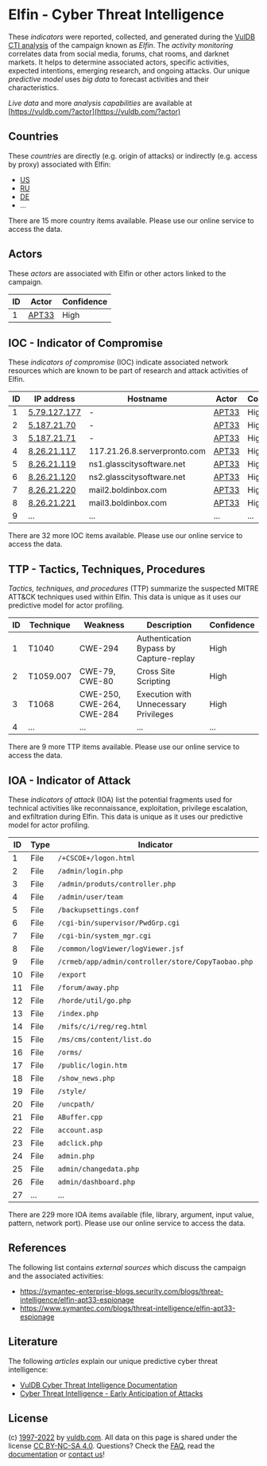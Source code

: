 # Elfin - Cyber Threat Intelligence

These _indicators_ were reported, collected, and generated during the [VulDB CTI analysis](https://vuldb.com/?kb.cti) of the campaign known as _Elfin_. The _activity monitoring_ correlates data from social media, forums, chat rooms, and darknet markets. It helps to determine associated actors, specific activities, expected intentions, emerging research, and ongoing attacks. Our unique _predictive model_ uses _big data_ to forecast activities and their characteristics.

_Live data_ and more _analysis capabilities_ are available at [https://vuldb.com/?actor](https://vuldb.com/?actor)

## Countries

These _countries_ are directly (e.g. origin of attacks) or indirectly (e.g. access by proxy) associated with Elfin:

* [US](https://vuldb.com/?country.us)
* [RU](https://vuldb.com/?country.ru)
* [DE](https://vuldb.com/?country.de)
* ...

There are 15 more country items available. Please use our online service to access the data.

## Actors

These _actors_ are associated with Elfin or other actors linked to the campaign.

ID | Actor | Confidence
-- | ----- | ----------
1 | [APT33](https://vuldb.com/?actor.apt33) | High

## IOC - Indicator of Compromise

These _indicators of compromise_ (IOC) indicate associated network resources which are known to be part of research and attack activities of Elfin.

ID | IP address | Hostname | Actor | Confidence
-- | ---------- | -------- | ----- | ----------
1 | [5.79.127.177](https://vuldb.com/?ip.5.79.127.177) | - | [APT33](https://vuldb.com/?actor.apt33) | High
2 | [5.187.21.70](https://vuldb.com/?ip.5.187.21.70) | - | [APT33](https://vuldb.com/?actor.apt33) | High
3 | [5.187.21.71](https://vuldb.com/?ip.5.187.21.71) | - | [APT33](https://vuldb.com/?actor.apt33) | High
4 | [8.26.21.117](https://vuldb.com/?ip.8.26.21.117) | 117.21.26.8.serverpronto.com | [APT33](https://vuldb.com/?actor.apt33) | High
5 | [8.26.21.119](https://vuldb.com/?ip.8.26.21.119) | ns1.glasscitysoftware.net | [APT33](https://vuldb.com/?actor.apt33) | High
6 | [8.26.21.120](https://vuldb.com/?ip.8.26.21.120) | ns2.glasscitysoftware.net | [APT33](https://vuldb.com/?actor.apt33) | High
7 | [8.26.21.220](https://vuldb.com/?ip.8.26.21.220) | mail2.boldinbox.com | [APT33](https://vuldb.com/?actor.apt33) | High
8 | [8.26.21.221](https://vuldb.com/?ip.8.26.21.221) | mail3.boldinbox.com | [APT33](https://vuldb.com/?actor.apt33) | High
9 | ... | ... | ... | ...

There are 32 more IOC items available. Please use our online service to access the data.

## TTP - Tactics, Techniques, Procedures

_Tactics, techniques, and procedures_ (TTP) summarize the suspected MITRE ATT&CK techniques used within Elfin. This data is unique as it uses our predictive model for actor profiling.

ID | Technique | Weakness | Description | Confidence
-- | --------- | -------- | ----------- | ----------
1 | T1040 | CWE-294 | Authentication Bypass by Capture-replay | High
2 | T1059.007 | CWE-79, CWE-80 | Cross Site Scripting | High
3 | T1068 | CWE-250, CWE-264, CWE-284 | Execution with Unnecessary Privileges | High
4 | ... | ... | ... | ...

There are 9 more TTP items available. Please use our online service to access the data.

## IOA - Indicator of Attack

These _indicators of attack_ (IOA) list the potential fragments used for technical activities like reconnaissance, exploitation, privilege escalation, and exfiltration during Elfin. This data is unique as it uses our predictive model for actor profiling.

ID | Type | Indicator | Confidence
-- | ---- | --------- | ----------
1 | File | `/+CSCOE+/logon.html` | High
2 | File | `/admin/login.php` | High
3 | File | `/admin/produts/controller.php` | High
4 | File | `/admin/user/team` | High
5 | File | `/backupsettings.conf` | High
6 | File | `/cgi-bin/supervisor/PwdGrp.cgi` | High
7 | File | `/cgi-bin/system_mgr.cgi` | High
8 | File | `/common/logViewer/logViewer.jsf` | High
9 | File | `/crmeb/app/admin/controller/store/CopyTaobao.php` | High
10 | File | `/export` | Low
11 | File | `/forum/away.php` | High
12 | File | `/horde/util/go.php` | High
13 | File | `/index.php` | Medium
14 | File | `/mifs/c/i/reg/reg.html` | High
15 | File | `/ms/cms/content/list.do` | High
16 | File | `/orms/` | Low
17 | File | `/public/login.htm` | High
18 | File | `/show_news.php` | High
19 | File | `/style/` | Low
20 | File | `/uncpath/` | Medium
21 | File | `ABuffer.cpp` | Medium
22 | File | `account.asp` | Medium
23 | File | `adclick.php` | Medium
24 | File | `admin.php` | Medium
25 | File | `admin/changedata.php` | High
26 | File | `admin/dashboard.php` | High
27 | ... | ... | ...

There are 229 more IOA items available (file, library, argument, input value, pattern, network port). Please use our online service to access the data.

## References

The following list contains _external sources_ which discuss the campaign and the associated activities:

* https://symantec-enterprise-blogs.security.com/blogs/threat-intelligence/elfin-apt33-espionage
* https://www.symantec.com/blogs/threat-intelligence/elfin-apt33-espionage

## Literature

The following _articles_ explain our unique predictive cyber threat intelligence:

* [VulDB Cyber Threat Intelligence Documentation](https://vuldb.com/?kb.cti)
* [Cyber Threat Intelligence - Early Anticipation of Attacks](https://www.scip.ch/en/?labs.20201022)

## License

(c) [1997-2022](https://vuldb.com/?kb.changelog) by [vuldb.com](https://vuldb.com/?kb.about). All data on this page is shared under the license [CC BY-NC-SA 4.0](https://creativecommons.org/licenses/by-nc-sa/4.0/). Questions? Check the [FAQ](https://vuldb.com/?kb.faq), read the [documentation](https://vuldb.com/?kb) or [contact us](https://vuldb.com/?contact)!
